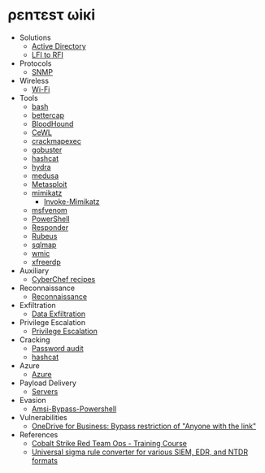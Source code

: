 # ρεnτεsτ ωiκi

- Solutions
  - [Active Directory](https://github.com/okazymyrov/piki/blob/master/ActiveDirectory.md)
  - [LFI to RFI](https://github.com/okazymyrov/piki/blob/master/LFI_2_RFI.md)
- Protocols
  - [SNMP](https://github.com/okazymyrov/piki/blob/master/SNMP.md)
- Wireless
  - [Wi-Fi](https://github.com/okazymyrov/piki/blob/master/Wi-Fi.md)
- Tools
  - [bash](https://github.com/okazymyrov/piki/blob/master/bash.md)
  - [bettercap](https://github.com/okazymyrov/piki/blob/master/bettercap.md)
  - [BloodHound](https://github.com/okazymyrov/piki/blob/master/BloodHound.md)
  - [CeWL](https://github.com/okazymyrov/piki/blob/master/cewl.md)
  - [crackmapexec](https://github.com/okazymyrov/piki/blob/master/crackmapexec.md)
  - [gobuster](https://github.com/okazymyrov/piki/blob/master/gobuster.md)
  - [hashcat](https://github.com/okazymyrov/piki/blob/master/hashcat.md)
  - [hydra](https://github.com/okazymyrov/piki/blob/master/hydra.md)
  - [medusa](https://github.com/okazymyrov/piki/blob/master/medusa.md)
  - [Metasploit](https://github.com/okazymyrov/piki/blob/master/Metasploit.md)
  - [mimikatz](https://github.com/okazymyrov/piki/blob/master/mimikatz.md)
    - [Invoke-Mimikatz](https://github.com/okazymyrov/piki/blob/master/Invoke-Mimikatz.md)
  - [msfvenom](https://github.com/okazymyrov/piki/blob/master/msfvenom.md)
  - [PowerShell](https://github.com/okazymyrov/piki/blob/master/PowerShell.md)
  - [Responder](https://github.com/okazymyrov/piki/blob/master/responder.md)
  - [Rubeus](https://github.com/okazymyrov/piki/blob/master/Rubeus.md)
  - [sqlmap](https://github.com/okazymyrov/piki/blob/master/sqlmap.md)
  - [wmic](https://github.com/okazymyrov/piki/blob/master/wmic.md)
  - [xfreerdp](https://github.com/okazymyrov/piki/blob/master/xfreerdp.md)
- Auxiliary
  - [CyberChef recipes](https://github.com/okazymyrov/piki/blob/master/CyberChef.md)
- Reconnaissance
  - [Reconnaissance](https://github.com/okazymyrov/piki/blob/master/Reconnaissance.md)
- Exfiltration
  - [Data Exfiltration](https://github.com/okazymyrov/piki/blob/master/DataExfiltration.md)
- Privilege Escalation  
  - [Privilege Escalation](https://github.com/okazymyrov/piki/blob/master/PrivilegeEscalation.md)
- Cracking
  - [Password audit](https://github.com/okazymyrov/piki/blob/master/PasswordAudit.md)
  - [hashcat](https://github.com/okazymyrov/piki/blob/master/hashcat.md)
- Azure
  - [Azure](https://github.com/okazymyrov/piki/blob/master/Azure.md)
- Payload Delivery
  - [Servers](https://github.com/okazymyrov/piki/blob/master/servers.md)
- Evasion
  - [Amsi-Bypass-Powershell](https://github.com/S3cur3Th1sSh1t/Amsi-Bypass-Powershell#Patching-amsi.dll-AmsiScanBuffer-by-rasta-mouse)
- Vulnerabilities
  - [OneDrive for Business: Bypass restriction of "Anyone with the link"](https://github.com/okazymyrov/piki/blob/master/vulnerabilities.md#onedrive-for-business-bypass-anyone-with-the-link-restriction)
- References
  - [Cobalt Strike Red Team Ops - Training Course](https://www.youtube.com/playlist?list=PLcjpg2ik7YT6H5l9Jx-1ooRYpfvznAInJ)
  - [Universal sigma rule converter for various SIEM, EDR, and NTDR formats](https://uncoder.io/)
